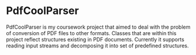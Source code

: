 <h1>PdfCoolParser</h1>
PdfCoolParser is my coursework project that aimed to deal with the problem of conversion of PDF files to other formats. Classes that are within this project reflect structures existing in PDF documents. Currently it supports reading input streams and decomposing it into set of predefined structures.
